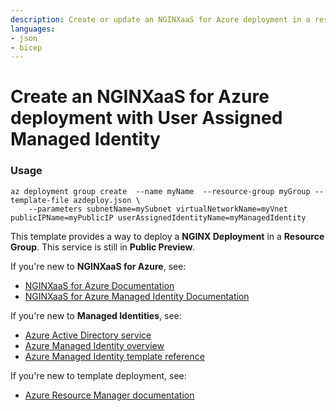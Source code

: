 ```yaml
---
description: Create or update an NGINXaaS for Azure deployment in a resource group associated with a public IP address.
languages:
- json
- bicep
---
```


# Create an NGINXaaS for Azure deployment with User Assigned Managed Identity

### Usage
```
az deployment group create  --name myName  --resource-group myGroup --template-file azdeploy.json \
    --parameters subnetName=mySubnet virtualNetworkName=myVnet publicIPName=myPublicIP userAssignedIdentityName=myManagedIdentity
```

This template provides a way to deploy a **NGINX Deployment** in a **Resource Group**. This service is still in **Public Preview**.

If you're new to **NGINXaaS for Azure**, see:

- [NGINXaaS for Azure Documentation](https://docs.nginx.com/nginxaas/azure/)
- [NGINXaaS for Azure Managed Identity Documentation](https://docs.nginx.com/nginxaas/azure/management/managed-identity/)

If you're new to **Managed Identities**, see:

- [Azure Active Directory service](https://azure.microsoft.com/en-us/services/active-directory/)
- [Azure Managed Identity overview](https://docs.microsoft.com/en-us/azure/active-directory/managed-identities-azure-resources/overview)
- [Azure Managed Identity template reference](https://docs.microsoft.com/en-us/azure/templates/microsoft.managedidentity/userassignedidentities)

If you're new to template deployment, see:

- [Azure Resource Manager documentation](https://docs.microsoft.com/azure/azure-resource-manager/)
